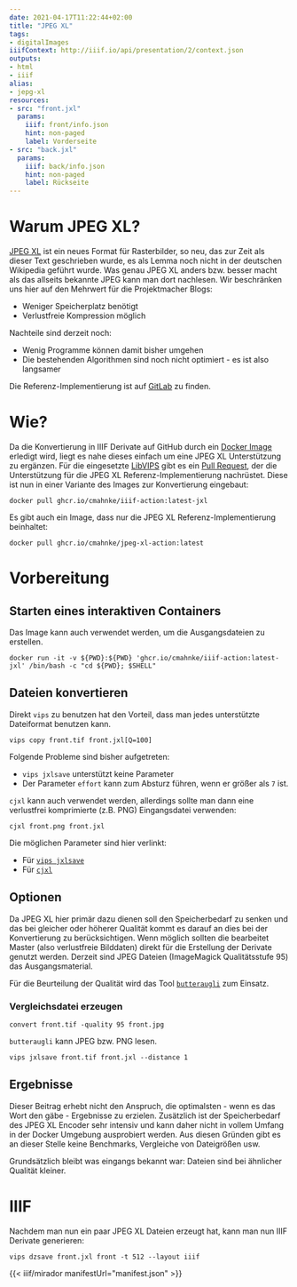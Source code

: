```yaml
---
date: 2021-04-17T11:22:44+02:00
title: "JPEG XL"
tags:
- digitalImages
iiifContext: http://iiif.io/api/presentation/2/context.json
outputs:
- html
- iiif
alias:
- jepg-xl
resources:
- src: "front.jxl"
  params:
    iiif: front/info.json
    hint: non-paged
    label: Vorderseite
- src: "back.jxl"
  params:
    iiif: back/info.json
    hint: non-paged
    label: Rückseite
---
```


# Warum JPEG XL?

[JPEG XL](https://en.wikipedia.org/wiki/JPEG_XL) ist ein neues Format für Rasterbilder, so neu, das zur Zeit als dieser Text geschrieben wurde, es als Lemma noch nicht in der deutschen Wikipedia geführt wurde. Was genau JPEG XL anders bzw. besser macht als das allseits bekannte JPEG kann man dort nachlesen. Wir beschränken uns hier auf den Mehrwert für die Projektmacher Blogs:
* Weniger Speicherplatz benötigt
* Verlustfreie Kompression möglich

Nachteile sind derzeit noch:
* Wenig Programme können damit bisher umgehen
* Die bestehenden Algorithmen sind noch nicht optimiert - es ist also langsamer

Die Referenz-Implementierung ist auf [GitLab](https://gitlab.com/wg1/jpeg-xl) zu finden.

# Wie?

Da die Konvertierung in IIIF Derivate auf GitHub durch ein [Docker Image](https://github.com/cmahnke/iiif-action) erledigt wird, liegt es nahe dieses einfach um eine JPEG XL Unterstützung zu ergänzen. Für die eingesetzte [LibVIPS](https://github.com/libvips/libvips) gibt es ein [Pull Request](https://github.com/libvips/libvips/pull/2181), der die Unterstützung für die JPEG XL Referenz-Implementierung nachrüstet. Diese ist nun in einer Variante des Images zur Konvertierung eingebaut:

```
docker pull ghcr.io/cmahnke/iiif-action:latest-jxl
```

Es gibt auch ein  Image, dass nur die JPEG XL Referenz-Implementierung beinhaltet:

```
docker pull ghcr.io/cmahnke/jpeg-xl-action:latest
```


# Vorbereitung

## Starten eines interaktiven Containers

Das Image kann auch verwendet werden, um die Ausgangsdateien zu erstellen.

```
docker run -it -v ${PWD}:${PWD} 'ghcr.io/cmahnke/iiif-action:latest-jxl' /bin/bash -c "cd ${PWD}; $SHELL"
```

## Dateien konvertieren

Direkt `vips` zu benutzen hat den Vorteil, dass man jedes unterstützte Dateiformat benutzen kann.

```
vips copy front.tif front.jxl[Q=100]
```

Folgende Probleme sind bisher aufgetreten:

* `vips jxlsave` unterstützt keine Parameter
* Der Parameter `effort` kann zum Absturz führen, wenn er größer als `7` ist.

`cjxl` kann auch verwendet werden, allerdings sollte man dann eine verlustfrei komprimierte (z.B. PNG) Eingangsdatei verwenden:

```
cjxl front.png front.jxl
```

Die möglichen Parameter sind hier verlinkt:
* Für [`vips jxlsave`](https://github.com/libvips/libvips/blob/add-jxl/libvips/foreign/jxlsave.c)
* Für [`cjxl`](https://gitlab.com/wg1/jpeg-xl/-/blob/master/doc/man/cjxl.txt)

## Optionen

Da JPEG XL hier primär dazu dienen soll den Speicherbedarf zu senken und das bei gleicher oder höherer Qualität kommt es darauf an dies bei der Konvertierung zu berücksichtigen. Wenn möglich sollten die bearbeitet Master (also verlustfreie Bilddaten) direkt für die Erstellung der Derivate genutzt werden. Derzeit sind JPEG Dateien (ImageMagick Qualitätsstufe 95) das Ausgangsmaterial.

Für die Beurteilung der Qualität wird das Tool [`butteraugli`](https://github.com/google/butteraugli) zum Einsatz.

### Vergleichsdatei erzeugen

```
convert front.tif -quality 95 front.jpg
```

`butteraugli` kann JPEG bzw. PNG lesen.

```
vips jxlsave front.tif front.jxl --distance 1
```

## Ergebnisse

Dieser Beitrag erhebt nicht den Anspruch, die optimalsten - wenn es das Wort den gäbe - Ergebnisse zu erzielen. Zusätzlich ist der Speicherbedarf des JPEG XL Encoder sehr intensiv und kann daher nicht in vollem Umfang in der Docker Umgebung ausprobiert werden. Aus diesen Gründen gibt es an dieser Stelle keine Benchmarks, Vergleiche von Dateigrößen usw.

Grundsätzlich bleibt was eingangs bekannt war: Dateien sind bei ähnlicher Qualität kleiner.

# IIIF

Nachdem man nun ein paar JPEG XL Dateien erzeugt hat, kann man nun IIIF Derivate generieren:

```
vips dzsave front.jxl front -t 512 --layout iiif
```

{{< iiif/mirador manifestUrl="manifest.json" >}}
